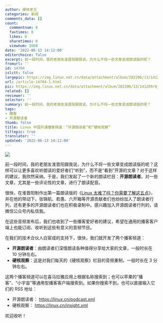 ```yaml
---
author: 硬核老王
categories: 新闻
comments_data: []
count:
  commentnum: 0
  favtimes: 0
  likes: 0
  sharetimes: 0
  viewnum: 1668
date: '2022-06-13 14:12:00'
editorchoice: false
excerpt: 前一段时间，我的老朋友淮晋阳跟我说，为什么不将一些文章变成朗读版的呢？
fromurl: ''
id: 14704
islctt: false
largepic: https://img.linux.net.cn/data/attachment/album/202206/13/141209r6jocwyw2tj2j5ws.jpg
url: /article-14704-1.html
pic: https://img.linux.net.cn/data/attachment/album/202206/13/141209r6jocwyw2tj2j5ws.jpg.thumb.jpg
related: []
reviewer: ''
selector: ''
summary: 前一段时间，我的老朋友淮晋阳跟我说，为什么不将一些文章变成朗读版的呢？
tags:
- 播客
- 开源朗读者
thumb: false
title: Linux 中国开通播客频道：“开源朗读者”和“硬核观察”
titlepic: true
translator: ''
updated: '2022-06-13 14:12:00'
---
```


![](/data/attachment/album/202206/13/141209r6jocwyw2tj2j5ws.jpg)


前一段时间，我的老朋友淮晋阳跟我说，为什么不将一些文章变成朗读版的呢？这样可以让更多喜欢听朗读的爱好者们“听到”，而不是“看到”开源的文章？对于这样的建议，我欣然采纳。于是，我们发起了一个新的朗读栏目：**开源朗读者**。对一些文章，尤其是一些评论性的文章，进行了朗读配音。


很快，在淮晋阳制作出第一篇朗读版的《[Linux 太难了吗？你需要了解这五点](/article-14429-1.html)》，并在他的带动下，张锦航、若愚、六开箱等开源贡献者们也纷纷加入了朗读者行列，还有更多的开源朗读者们也在积极录制中。感兴趣加入开源朗读者行列的，请微信公众号内私信我。


在这些音频发布后，我们也收到了一些播客爱好者的建议，希望在通用的播客客户端上也能订阅、收听到这些有意义的音频节目。


在我们的技术合伙人白宦成的支持下，很快，我们就开发了两个播客频道：


* **开源朗读者**：由朗读者们深情朗读各种值得分享给大家的文章，一般时长在 10 分钟左右。
* **硬核观察**：这是对我们每天的《硬核观察》栏目的音频重制，一般时长在 3 分钟左右。


这两个播客频道可以在喜马拉雅应用上根据名称搜索到；也可以苹果的“播客”、“小宇宙”等通用型播客客户端搜索到。如果你搜索不到，也可以直接输入它们的 RSS 地址：


* 开源朗读者： <https://linux.cn/podcast.xml>
* 硬核观察： <https://linux.cn/insight.xml>


欢迎收听！